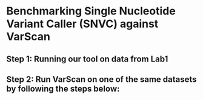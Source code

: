 # Benchmarking Single Nucleotide Variant Caller (SNVC) against VarScan

## Step 1: Running our tool on data from Lab1

## Step 2: Run VarScan on one of the same datasets by following the steps below:


